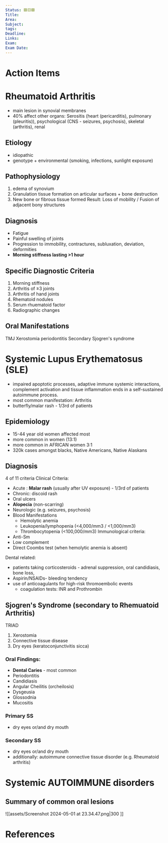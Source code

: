 ```yaml
---
Status: 🟥🟨🟩
Title: 
Area: 
Subject: 
tags: 
Deadline: 
Links: 
Exam: 
Exam Date:
---
```

# Action Items

# Rheumatoid Arthritis 

- main lesion in synovial membranes
- 40% affect other organs: Serositis (heart (pericarditis), pulmonary (pleuritis)), psychological (CNS - seizures, psychosis), skeletal (arthritis), renal

## Etiology
- idiopathic 
- genotype + environmental (smoking, infections, sunlight exposure)

## Pathophysiology
1.  edema of synovium
2. Granulation tissue formation on articular surfaces + bone destruction
3. New bone or fibrous tissue formed
Result: Loss of mobility / Fusion of adjacent bony structures

## Diagnosis
- Fatigue
- Painful swelling of joints
- Progression to immobility, contractures, subluxation, deviation, deformities
- **Morning stiffness lasting >1 hour**

## Specific Diagnostic Criteria
1. Morning stiffness
2. Arthritis of ≥3 joints 
3. Arthritis of hand joints 
4. Rhematoid nodules
5. Serum rhuematoid factor
6. Radiographic changes

## Oral Manifestations
TMJ
Xerostomia
periodontitis
Secondary Sjogren's syndrome 

# Systemic Lupus Erythematosus (SLE)
- impaired apoptotic processes, adaptive immune systemic interactions, complement activation and tissue inflammation ends in a self-sustained autoimmune process. 
- most common manifestation: Arthritis 
- butterfly/malar rash - 1/3rd of patients

## Epidemiology
- 15-44 year old women affected most 
- more common in women (13:1)
- more common in AFRICAN women 3:1
- 320k cases amongst blacks, Native Americans, Native Alaskans

## Diagnosis 
4 of 11 criteria 
Clinical Criteria:
- Acute : **Malar rash** (usually after UV exposure) - 1/3rd of patients
- Chronic: discoid rash
- Oral ulcers
- **Alopecia** (non-scarring)
- Neurologic (e.g. seizures, psychosis)
- Blood Manifestations
	- Hemolytic anemia
	- Leukopenia/lymphopenia (<4,000/mm3 / <1,000/mm3)
	- Thrombocytopenia  (<100,000/mm3)
Immunological criteria:
- Anti-Sm
- Low complement 
- Direct Coombs test (when hemolytic anemia is absent)

Dental related:
- patients taking corticosteroids - adrenal suppression, oral candidiasis, bone loss, 
- Aspirin/NSAIDs- bleeding tendency
- use of anticoagulants for high-risk thromoembolic events 
	- coagulation tests: INR and Prothrombin 

## Sjogren's Syndrome (secondary to Rhemuatoid Arthritis)
TRIAD
1. Xerostomia 
2. Connective tissue disease
3. Dry eyes (keratoconjunctivitis sicca)
### Oral Findings:
- **Dental Caries** - most common 
- Periodontitis 
- Candidiasis 
- Angular Cheilitis (orcheilosis)
- Dysgeusia
- Glossodnia 
- Mucositis 
### Primary SS
- dry eyes or/and dry mouth

### Secondary SS 
- dry eyes or/and dry mouth
- additionally: autoimmune connective tissue disorder (e.g. Rheumatoid arthritis)

# Systemic AUTOIMMUNE disorders
## Summary of common oral lesions


![[assets/Screenshot 2024-05-01 at 23.34.47.png|300 ]]

# References

